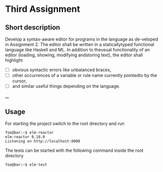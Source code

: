 # Third Assignment
## Short description
Develop a syntax-aware editor for programs in the language as de-veloped in Assignment 2. The editor shall be written in a staticallytyped functional language like Haskell and ML. In addition to theusual functionality of an editor (loading, showing, modifying andstoring text), the editor shall highlight

- [ ] obvious syntactic errors like unbalanced braces,
- [ ] other occurrences of a variable or rule name currently pointedto by the cursor,
- [ ] and similar useful things depending on the language.

[...](aufgabe3.pdf)

## Usage

For starting the project switch to the root directory and run

```
foo@bar:~$ elm-reactor
elm-reactor 0.18.0
Listening on http://localhost:8000
```

The tests can be started with the following command inside the root directory

```
foo@bar:~$ elm-test
```